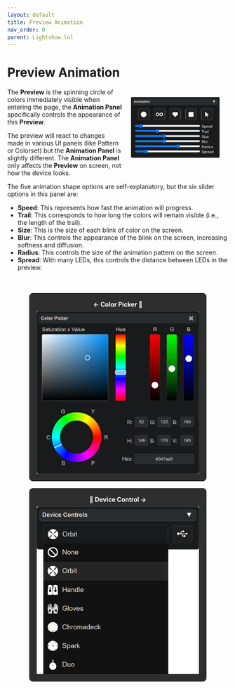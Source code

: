 ```yaml
---
layout: default
title: Preview Animation
nav_order: 0
parent: Lightshow.lol
---
```


<style>
  .panel-grid {
    display: grid;
    grid-template-columns: repeat(auto-fit, minmax(200px, 1fr));
    gap: 16px;
    margin: 0 auto;
    margin-top: 50px;
    max-width: 80%;
  }

  .panel-link {
    background-color: #2e2e2e;
    border-radius: 8px;
    text-decoration: none;
    color: #ffffff;
    padding: 16px;
    display: flex;
    flex-direction: column;
    align-items: center;
    transition: transform 0.2s;
    border: 1px solid #080808;
  }

  .panel-link:hover {
    transform: scale(1.02);
  }

  .panel-title {
    margin-bottom: 8px;
    font-weight: bold;
  }

  .panel-img {
    max-width: 100%;
  }
</style>

# Preview Animation

<div style="float: right; margin: 20px; max-width: 40%">
  <img src="assets/images/lightshow-lol-animation.png">
</div>

The **Preview** is the spinning circle of colors immediately visible when entering the page, the **Animation Panel** specifically controls the appearance of this **Preview**.

The preview will react to changes made in various UI panels (like Pattern or Colorset) but the **Animation Panel** is slightly different. The **Animation Panel** only affects the **Preview** on screen, not how the device looks.

The five animation shape options are self-explanatory, but the six slider options in this panel are:

- **Speed**: This represents how fast the animation will progress.
- **Trail**: This corresponds to how long the colors will remain visible (i.e., the length of the trail).
- **Size**: This is the size of each blink of color on the screen.
- **Blur**: This controls the appearance of the blink on the screen, increasing softness and diffusion.
- **Radius**: This controls the size of the animation pattern on the screen.
- **Spread**: With many LEDs, this controls the distance between LEDs in the preview.

<div class="panel-grid">
  <a href="lightshow_lol_color_picker.html" class="panel-link">
    <span class="panel-title">← Color Picker 🔗</span>
    <img src="assets/images/lightshow-lol-color-picker.png" class="panel-img">
  </a>
  <a href="lightshow_lol_device_controls.html" class="panel-link">
    <span class="panel-title">🔗 Device Control →</span>
    <img src="assets/images/lightshow-lol-device.png" class="panel-img">
  </a>
</div>
